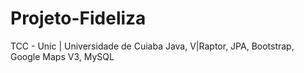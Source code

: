 Projeto-Fideliza
================
TCC - Unic | Universidade de Cuiaba
Java, V|Raptor, JPA, Bootstrap, Google Maps V3, MySQL
